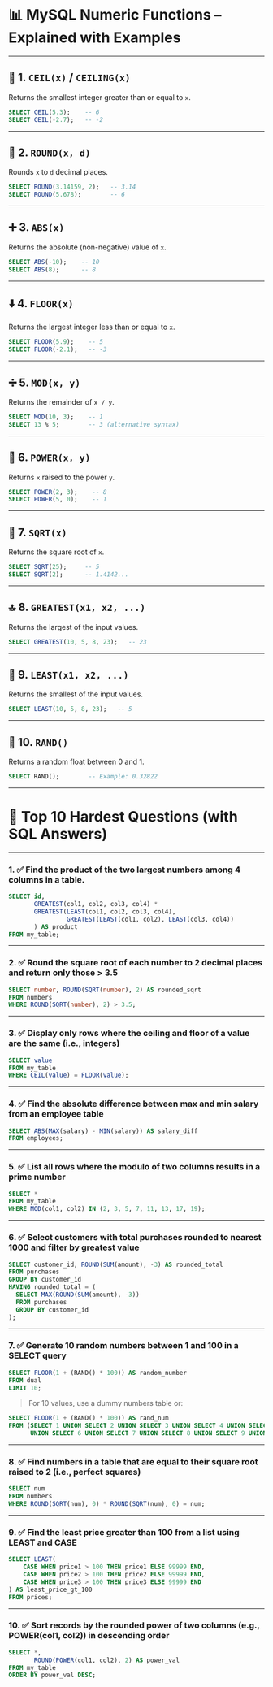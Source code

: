 

# 📊 MySQL Numeric Functions – Explained with Examples

---

## 🔢 1. `CEIL(x)` / `CEILING(x)`
Returns the smallest integer greater than or equal to `x`.

```sql
SELECT CEIL(5.3);    -- 6
SELECT CEIL(-2.7);   -- -2
```

---

## 🧮 2. `ROUND(x, d)`
Rounds `x` to `d` decimal places.

```sql
SELECT ROUND(3.14159, 2);   -- 3.14
SELECT ROUND(5.678);        -- 6
```

---

## ➕ 3. `ABS(x)`
Returns the absolute (non-negative) value of `x`.

```sql
SELECT ABS(-10);    -- 10
SELECT ABS(8);      -- 8
```

---

## ⬇️ 4. `FLOOR(x)`
Returns the largest integer less than or equal to `x`.

```sql
SELECT FLOOR(5.9);    -- 5
SELECT FLOOR(-2.1);   -- -3
```

---

## ➗ 5. `MOD(x, y)`
Returns the remainder of `x / y`.

```sql
SELECT MOD(10, 3);    -- 1
SELECT 13 % 5;        -- 3 (alternative syntax)
```

---

## 🔌 6. `POWER(x, y)`
Returns `x` raised to the power `y`.

```sql
SELECT POWER(2, 3);    -- 8
SELECT POWER(5, 0);    -- 1
```

---

## 🧠 7. `SQRT(x)`
Returns the square root of `x`.

```sql
SELECT SQRT(25);     -- 5
SELECT SQRT(2);      -- 1.4142...
```

---

## 🔝 8. `GREATEST(x1, x2, ...)`
Returns the largest of the input values.

```sql
SELECT GREATEST(10, 5, 8, 23);   -- 23
```

---

## 🔽 9. `LEAST(x1, x2, ...)`
Returns the smallest of the input values.

```sql
SELECT LEAST(10, 5, 8, 23);   -- 5
```

---

## 🎲 10. `RAND()`
Returns a random float between 0 and 1.

```sql
SELECT RAND();        -- Example: 0.32822
```

---

# 🧠 Top 10 Hardest Questions (with SQL Answers)

---

### 1. ✅ **Find the product of the two largest numbers among 4 columns in a table.**

```sql
SELECT id,
       GREATEST(col1, col2, col3, col4) * 
       GREATEST(LEAST(col1, col2, col3, col4),
                GREATEST(LEAST(col1, col2), LEAST(col3, col4))
       ) AS product
FROM my_table;
```

---

### 2. ✅ **Round the square root of each number to 2 decimal places and return only those > 3.5**

```sql
SELECT number, ROUND(SQRT(number), 2) AS rounded_sqrt
FROM numbers
WHERE ROUND(SQRT(number), 2) > 3.5;
```

---

### 3. ✅ **Display only rows where the ceiling and floor of a value are the same (i.e., integers)**

```sql
SELECT value
FROM my_table
WHERE CEIL(value) = FLOOR(value);
```
---

### 4. ✅ **Find the absolute difference between max and min salary from an employee table**

```sql
SELECT ABS(MAX(salary) - MIN(salary)) AS salary_diff
FROM employees;
```

---

### 5. ✅ **List all rows where the modulo of two columns results in a prime number**

```sql
SELECT *
FROM my_table
WHERE MOD(col1, col2) IN (2, 3, 5, 7, 11, 13, 17, 19);
```

---

### 6. ✅ **Select customers with total purchases rounded to nearest 1000 and filter by greatest value**

```sql
SELECT customer_id, ROUND(SUM(amount), -3) AS rounded_total
FROM purchases
GROUP BY customer_id
HAVING rounded_total = (
  SELECT MAX(ROUND(SUM(amount), -3))
  FROM purchases
  GROUP BY customer_id
);
```

---

### 7. ✅ **Generate 10 random numbers between 1 and 100 in a SELECT query**

```sql
SELECT FLOOR(1 + (RAND() * 100)) AS random_number
FROM dual
LIMIT 10;
```

> For 10 values, use a dummy numbers table or:
```sql
SELECT FLOOR(1 + (RAND() * 100)) AS rand_num
FROM (SELECT 1 UNION SELECT 2 UNION SELECT 3 UNION SELECT 4 UNION SELECT 5 
      UNION SELECT 6 UNION SELECT 7 UNION SELECT 8 UNION SELECT 9 UNION SELECT 10) AS t;
```

---

### 8. ✅ **Find numbers in a table that are equal to their square root raised to 2 (i.e., perfect squares)**

```sql
SELECT num
FROM numbers
WHERE ROUND(SQRT(num), 0) * ROUND(SQRT(num), 0) = num;
```

---

### 9. ✅ **Find the least price greater than 100 from a list using LEAST and CASE**

```sql
SELECT LEAST(
    CASE WHEN price1 > 100 THEN price1 ELSE 99999 END,
    CASE WHEN price2 > 100 THEN price2 ELSE 99999 END,
    CASE WHEN price3 > 100 THEN price3 ELSE 99999 END
) AS least_price_gt_100
FROM prices;
```

---

### 10. ✅ **Sort records by the rounded power of two columns (e.g., POWER(col1, col2)) in descending order**

```sql
SELECT *,
       ROUND(POWER(col1, col2), 2) AS power_val
FROM my_table
ORDER BY power_val DESC;
```
